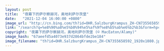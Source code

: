 ```yaml
---
layout: post
title:  "夜幕下的萨尔察赫河，奥地利萨尔茨堡"
date:   "2021-12-04 16:00:00 +0800"
image_url: "http://cn.bing.com/th?id=OHR.SalzburgKrampus_ZH-CN7355658592_1920x1080.jpg&rf=LaDigue_1920x1080.jpg&pid=hp"
link: "/search?q=%e8%90%a8%e5%b0%94%e5%af%9f%e8%b5%ab%e6%b2%b3&form=hpcapt&mkt=zh-cn"
copyright: "夜幕下的萨尔察赫河，奥地利萨尔茨堡 (© MacEaton/Alamy)"
image_hash: "67aeefd5a4073e937d2864bfde2be184"
image_filename: "th?id=OHR.SalzburgKrampus_ZH-CN7355658592_1920x1080.jpg&rf=LaDigue_1920x1080.jpg&pid=hp"
---
```

